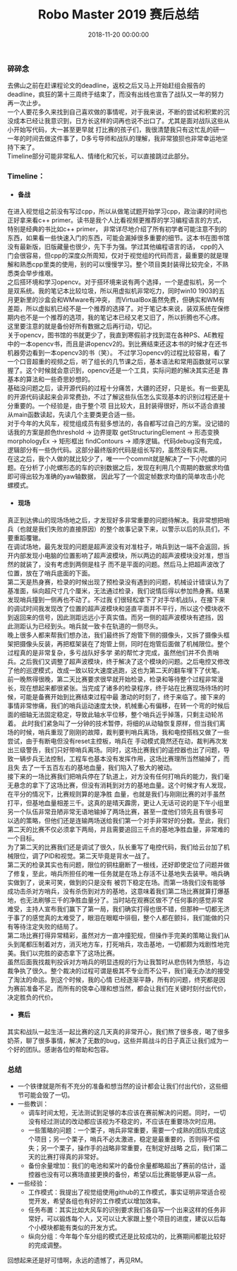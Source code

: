 ﻿---
title: Robo Master 2019 赛后总结
tags: [RM]
date: 2018-11-20 00:00:00
category: [日记]
---
### 碎碎念
去佛山之前在赶课程论文的deadline，返校之后又马上开始赶组会报告的deadline，疯狂的第十三周终于结束了，而没有出线也宣告了战队又一年的努力再一次止步。  
一个人要花多久来找到自己喜欢做的事情呢，对于我来说，不断的尝试和积累的沉没成本已经让我意识到，日方长这样的词再也说不出口了。尤其是面对战队这些从小开始写代码，大一甚至更早就
打比赛的孩子们，我很清楚我只有这忙乱的研一一年的时间去做这件事了，D多亏导师和战队的理解，我非常狼狈也非常幸运地坚持下来了。  
Timeline部分可能非常私人、情绪化和冗长，可以直接跳过此部分。

### Timeline：
- #### 备战
在进入视觉组之前没有写过cpp，所以从做笔试题开始学习cpp，政治课的时间也正好拿来看c++ primer。读书是我个人比看视频更推荐的学习编程语言的方式，特别是经典的书比如c++ primer，
非常详尽地介绍了所有初学者可能注意不到的东西，如果看一些快速入门的东西，可能会漏掉很多重要的细节。这本书在图书馆没有最新版，旧版藏量也很少，先下手为强。学过其他编程语言的话，
cpp的入门会很容易，但cpp的深度众所周知，仅对于视觉组的代码而言，最重要的就是理解和熟悉cpp里类的使用，别的可以慢慢学习。整个项目类封装得比较完全，不熟悉类会举步维艰。  
之后搭环境和学习opencv。对于搭环境来说有两个选择，一个是虚拟机，另一个是双系统。我的笔记本比较垃圾，所以用虚拟机非常吃力，同时win10 1903的五月更新里的沙盒会和WMware有冲突，
而VirtualBox虽然免费，但确实和WM有差距，所以虚拟机已经不是一个推荐的选择了。对于笔记本来说，装双系统在保修期内也不是一个推荐的选项，我的笔记本已经又老又旧了，所以折腾也不心疼。
这里要注意的就是备份好所有数据之后再行动，切记。  
关于opencv，图书馆的书就更少了，我直到寒假前才找到混在各种PS、AE教程中的一本opencv书，而且是讲opencv2的。到比赛结束还这本书的时候才在还书机器旁边看到一本opencv3的书（笑）。
不过学习opencv的过程比较容易，看了一个口音超重的视频之后，听了组长的几节课之后，基本语法和常用函数就可以掌握了。这个时候就会意识到，opencv还是一个工具，实际问题的解决其实还是
靠基本的算法和一些奇思妙想的。  
基础没问题之后，读开源代码的过程十分痛苦，大疆的还好，只是长。有一些更乱的开源代码读起来会非常费劲，不过了解这些队伍怎么实现基本的识别过程还是十分重要的。一个经验是，由于整个项
目比较大，且封装得很好，所以不适合直接从main函数读起，先读几个主要类更合适一些。  
对于今年的大风车，视觉组成员有挺多想法的，各自都写过自己的方案。没记错的话我的方案是颜色threshold -> 边界提取 getStructuringElement -> 形态变换 morphologyEx -> 
矩形框出 findContours -> 顺序逻辑。代码debug没有完成，逻辑部分有一些伪代码。这部分最终版的代码是组长写的，虽然没有实用。  
在这之后，我个人做的就比较少了，唯一一个commit就是解决了一下小陀螺的问题。在分析了小陀螺形态的车的识别数据之后，发现在利用几个周期的数据求均值即可得出较为准确的yaw轴数据，
因此写了一个固定帧数求均值的简单攻击小陀螺模式。  

- #### 现场
真正到达佛山的现场场地之后，才发现好多非常重要的问题待解决。我非常想把哨兵（也就是我们失败的直接原因）的整个故事记录下来，以警示以后的队员们，不要重蹈覆辙。  
在调试场地，最先发现的问题是超声波没有对准柱子，哨兵到达一端不会返回，拆开内部发现小电脑的位置影响了超声波模块，所以两边的超声波模块没对准，想当然的就装了，没有考虑到两侧是柱子
而不是平面的问题。然后马上把超声波改了位置，放在了哨兵底面的下面。  
第二天是热身赛，检录的时候出现了预检录没有遇到的问题，机械设计错误认为了基准面，纵向超尺寸几个厘米，无法通过检录，我们说情后得以参加热身赛。结果发现哨兵撞到一侧再也不动了。不过我
们很轻松拿下了对手华机战队，在接下来的调试时间我发现改了位置的超声波模块和竖直平面并不平行，所以这个模块收不到返回来的信号，因此测距远远小于真实值。而另一侧的超声波模块有遮挡，因
此测距认为已经到头。哨兵就一致卡在轨道的一侧尽头。  
晚上很多人都来帮我们想办法，我们最终拆了炮管下侧的摄像头，又拆了摄像头框架把摄像头反装，再把框架装在了炮管上侧，同时在炮管后面做了机械限位。整个过程真的是非常复杂，多亏战队好多学
弟的帮忙才完成，虽然他们并不负责哨兵。之后我们又调整了超声波模块，终于解决了这个模块的问题。之后电控又修改了他的巡逻模式，改成一致以较大速度逃跑，这也为第二天的翻车埋下了伏笔。  
前一晚熬得很晚，第二天比赛要求很早就开始检录，检录和等待整个过程非常漫长，现在想起来都很紧张。当完成了诸多的检录程序，终于站在比赛现场待场的时候，可能是备赛开始到比赛结束过程中最
激动的时刻了，终于来临了。接下来的事情非常惨痛，我们的哨兵运动速度太快，机械重心有偏移，在转一个弯的时候后面的细轴无法固定稳定，导致此轴水平位移，整个哨兵近乎掉落，只剩主动轮吊着。
此时我们紧急叫了一分钟的技术暂停，将细的从动轴恢复原样，但当我们离场的时候，哨兵重现了刚刚的故障，裁判要判哨兵离场，我和电控搭档又做了一些尝试，由于有断电但没有reset主控板，哨兵在
手动模式竟然还在动，裁判再次发出三级警告，我们只好带哨兵离场。同时，这场比赛我们的遥控器也出了问题，导致一辆步兵无法控制，工程车也基本没有发挥作用，这场比赛理所当然输掉了，而且失
去了一千五百左右的基地血量，我们陷入了极大的被动。  
接下来的一场比赛我们把哨兵停在了轨道上，对方没有任何打哨兵的能力，我们毫无悬念的拿下了这场比赛，但没有消耗到对方的基地血量。这个时候才有人发现，在平分的情况下，比赛规则算的是净胜
血量，也就是我们与刚刚比赛的对手虽然打平，但基地血量相差三千。这真的是晴天霹雳，更让人无话可说的是下午小组里另一个队伍非常丑陋非常无语地输掉了两场比赛，甚至一度他们领先且有很多可
以选的策略，但他们还是连输两场送给我们第一个对手非常好的分数。至此，我们第二天的比赛不仅必须拿下两局，并且需要追回三千点的基地净胜血量，非常难的一个目标。  
为了第二天的比赛我们还是调试了很久，队长重写了电控代码，我们给云台加了机械限位，调了PID和视觉。第二天毕竟是背水一战了。  
第二天的检录其实也有问题，限位的铜柱磨断了一根线，还好即使定位了问题并做了修复，至此，哨兵所担任的唯一任务就是在场上存活不让基地失去装甲。哨兵确实做到了，说来可笑，做到的只是没有
被罚下稳定在场。而第一场我们没有能够成功击杀对方哨兵，没有杀伤到对方的基地，这意味着我们第二场比赛就算打爆基地，也无法刷够三千的净胜血量分了。当时站在观赛区做不了任何事的感觉非常
难受，主持人宣布我们赢下了第一局，我们确实打得也很不错，但那种一切都无济于事了的感觉真的太难受了，眼泪在眼眶中徘徊，整个人都在颤抖，我们能做的只有等待注定失败的结局了。  
第二场比赛打得异常精彩，虽然对方一直冲撞犯规，但操作手完美的策略让我们从头到尾都压制着对方，消灭地方车，打死哨兵，攻击基地，一切都颇为戏剧性地完美。我们以完胜的姿态拿下了这场比赛。  
虽然后面我找裁判投诉对方哨兵的明显违规的行为让我暂时从悲伤转为愤怒，与边裁争执了很久。整个裁决的过程可谓是极其不专业而不公平，我们毫无办法的接受了淘汰的命运。到这个时候，我的心情
已经逐渐平静，所有的问题，终究都是因为赛前准备不足。而所有的侥幸心理和想当然，都会让我们在关键时刻付出代价，决定胜负的代价。

- #### 赛后
其实和战队一起生活一起比赛的这几天真的非常开心，我们熬了很多夜，喝了很多奶茶，聊了很多事情，解决了无数的bug，这些并肩战斗的日子真正让我们成为一个好的团队。感谢各位的帮助和包容。

### 总结
* 一个铁律就是所有不充分的准备和想当然的设计都会让我们付出代价，这些细节可能会毁了一切。
* 一些教训：
  * 调车时间太短，无法测试到足够的本应该在赛前解决的问题。同时，一切没有经过测试的改动都应该视为不稳定的，不应该在重要场次时应用。
  * 一些策略的问题：一个栗子，哨兵非常重要，需要一个成熟的团队完成这个项目；另一个栗子，哨兵不必太激进，稳定是最重要的，否则得不偿失；另一个栗子，操作手的战略非常重要，在制定好战略
之后，我们第二天的比赛打得真的非常好。
  * 备份余量增加：我们的电池和桨叶的备份余量都略超出了赛前的估计，遥控器也没有可以赛场直接更换的备份，希望以后比赛能够更从容一点。
* 一些经验：
  * 工作模式：我提出了视觉组使用github的工作模式，事实证明非常适合视觉开发，希望各组也有好的工作模式以增加效率。
  * 任务布置：其实比如大风车的识别要求我们各自写一个出来这样的任务非常好，可以锻炼每个人，又可以让大家跟上整个项目的进度，建议以后每个小模块都能有类似的开发方式。
  * 纵向分组：今年每个车分组的模式还是比较成功的，比赛期间都能比较好的完成调整。

回想起来还是好可惜啊，永远的遗憾了，再见RM。